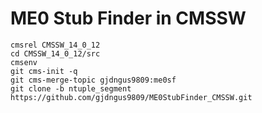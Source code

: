 # ME0 Stub Finder in CMSSW
```
cmsrel CMSSW_14_0_12
cd CMSSW_14_0_12/src
cmsenv
git cms-init -q
git cms-merge-topic gjdngus9809:me0sf
git clone -b ntuple_segment https://github.com/gjdngus9809/ME0StubFinder_CMSSW.git
```
